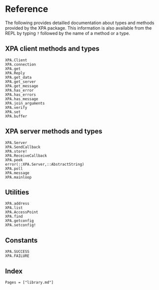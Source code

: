 # Reference

The following provides detailled documentation about types and methods provided
by the XPA package.  This information is also available from the REPL by typing
`?` followed by the name of a method or a type.


## XPA client methods and types

```@docs
XPA.Client
XPA.connection
XPA.get
XPA.Reply
XPA.get_data
XPA.get_server
XPA.get_message
XPA.has_error
XPA.has_errors
XPA.has_message
XPA.join_arguments
XPA.verify
XPA.set
XPA.buffer
```

## XPA server methods and types

```@docs
XPA.Server
XPA.SendCallback
XPA.store!
XPA.ReceiveCallback
XPA.peek
error(::XPA.Server,::AbstractString)
XPA.poll
XPA.message
XPA.mainloop
```


## Utilities

```@docs
XPA.address
XPA.list
XPA.AccessPoint
XPA.find
XPA.getconfig
XPA.setconfig!
```

## Constants

```@docs
XPA.SUCCESS
XPA.FAILURE
```

## Index

```@index
Pages = ["library.md"]
```
